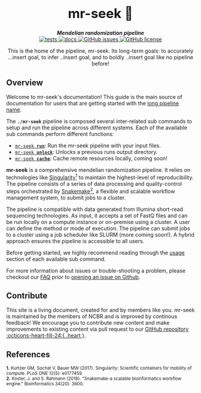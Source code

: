 <div align="center">

  <h1 style="font-size: 250%">mr-seek 🔬</h1>

  <b><i>Mendelian randomization pipeline</i></b><br> 
  <a href="https://github.com/OpenOmics/mr-seek/actions/workflows/main.yaml">
    <img alt="tests" src="https://github.com/OpenOmics/mr-seek/workflows/tests/badge.svg">
  </a>
  <a href="https://github.com/OpenOmics/mr-seek/actions/workflows/docs.yml">
    <img alt="docs" src="https://github.com/OpenOmics/mr-seek/workflows/docs/badge.svg">
  </a>
  <a href="https://github.com/OpenOmics/mr-seek/issues">
    <img alt="GitHub issues" src="https://img.shields.io/github/issues/OpenOmics/mr-seek?color=brightgreen">
  </a>
  <a href="https://github.com/OpenOmics/mr-seek/blob/main/LICENSE">
    <img alt="GitHub license" src="https://img.shields.io/github/license/OpenOmics/mr-seek">
  </a>

  <p>
    This is the home of the pipeline, mr-seek. Its long-term goals: to accurately ...insert goal, to infer ..insert goal, and to boldly ..insert goal like no pipeline before!
  </p>

</div>  


## Overview
Welcome to mr-seek's documentation! This guide is the main source of documentation for users that are getting started with the [long pipeline name](https://github.com/OpenOmics/mr-seek/). 

The **`./mr-seek`** pipeline is composed several inter-related sub commands to setup and run the pipeline across different systems. Each of the available sub commands perform different functions: 

 * [<code>mr-seek <b>run</b></code>](usage/run.md): Run the mr-seek pipeline with your input files.
 * [<code>mr-seek <b>unlock</b></code>](usage/unlock.md): Unlocks a previous runs output directory.
 * [<code>mr-seek <b>cache</b></code>](usage/cache.md): Cache remote resources locally, coming soon!

**mr-seek** is a comprehensive mendelian randomization pipeline. It relies on technologies like [Singularity<sup>1</sup>](https://singularity.lbl.gov/) to maintain the highest-level of reproducibility. The pipeline consists of a series of data processing and quality-control steps orchestrated by [Snakemake<sup>2</sup>](https://snakemake.readthedocs.io/en/stable/), a flexible and scalable workflow management system, to submit jobs to a cluster.

The pipeline is compatible with data generated from Illumina short-read sequencing technologies. As input, it accepts a set of FastQ files and can be run locally on a compute instance or on-premise using a cluster. A user can define the method or mode of execution. The pipeline can submit jobs to a cluster using a job scheduler like SLURM (more coming soon!). A hybrid approach ensures the pipeline is accessible to all users.

Before getting started, we highly recommend reading through the [usage](usage/run.md) section of each available sub command.

For more information about issues or trouble-shooting a problem, please checkout our [FAQ](faq/questions.md) prior to [opening an issue on Github](https://github.com/OpenOmics/mr-seek/issues).

## Contribute 

This site is a living document, created for and by members like you. mr-seek is maintained by the members of NCBR and is improved by continous feedback! We encourage you to contribute new content and make improvements to existing content via pull request to our [GitHub repository :octicons-heart-fill-24:{ .heart }](https://github.com/OpenOmics/mr-seek).


## References
<sup>**1.**  Kurtzer GM, Sochat V, Bauer MW (2017). Singularity: Scientific containers for mobility of compute. PLoS ONE 12(5): e0177459.</sup>  
<sup>**2.**  Koster, J. and S. Rahmann (2018). "Snakemake-a scalable bioinformatics workflow engine." Bioinformatics 34(20): 3600.</sup>  
